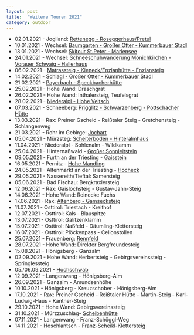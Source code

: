 ```yaml
---
layout: post
title:  "Weitere Touren 2021"
category: outdoor
---
```

* 02.01.2021 - Joglland: [Rettenegg - Roseggerhaus/Pretul](https://www.alpenvereinaktiv.com/s/xfvcr)
* 10.01.2021 - Wechsel: [Baumgarten - Großer Otter - Kummerbauer Stadl](https://www.alpenvereinaktiv.com/s/xqUgt)
* 13.01.2021 - Wechsel: [Skitour St.Peter - Mariensee](https://www.alpenvereinaktiv.com/s/yCJuE) 
* 24.01.2021 - Wechsel: [Schneeschuhwanderung Mönichkirchen - Vorauer Schwaig - Hallerhaus](https://www.alpenvereinaktiv.com/s/y9aeA)
* 06.02.2021 - [Matrassteig - Kieneck/Enzianhütte - Enziansteig](https://www.alpenvereinaktiv.com/s/xfyfH)
* 14.02.2021 - [Schlagl - Großer Otter - Kummerbauer Stadl](https://www.alpenvereinaktiv.com/s/ydvgv)
* 21.02.2021 - [Payerbach - Speckbacherhütte](https://www.alpenvereinaktiv.com/s/kRoM)
* 25.02.2021 - Hohe Wand: Draschgrat
* 26.02.2021 - Hohe Wand: Inthalersteig, Teufelsgrat
* 28.02.2021 - [Niederalpl - Hohe Veitsch](https://www.alpenvereinaktiv.com/s/yyzpX)
* 07.03.2021 - Schneeberg: [Prigglitz - Schwarzenberg - Pottschacher Hütte](https://www.alpenvereinaktiv.com/s/zB3eE)
* 13.03.2021 - Rax: Preiner Gscheid - Reißtaler Steig - Gretchensteig - Schlangenweg
* 21.03.2021 - Rohr im Gebirge: [Jochart](https://www.alpenvereinaktiv.com/s/yVHRa)
* 05.04.2021 - Mürzsteg: [Scheiterboden - Hinteralmhaus](https://www.alpenvereinaktiv.com/s/xnoKX)
* 11.04.2021 - Niederalpl - Sohlenalm - Wildkamm
* 25.04.2021 - Hinternaßwald - [Großer Sonnleitstein](https://www.alpenvereinaktiv.com/s/xK99k)
* 09.05.2021 - Furth an der Triesting - [Gaisstein](https://www.alpenvereinaktiv.com/s/IOvmfB)
* 16.05.2021 - Pernitz - [Hohe Mandling](https://www.alpenvereinaktiv.com/s/IIGWdP)  
* 24.05.2021 - Altenmarkt an der Triesting - [Hocheck](https://www.alpenvereinaktiv.com/s/IIGVmX)
* 29.05.2021 - Nassereith/Tieftal: Samersteig
* 05.06.2021 - Bad Fischau: Bergkraxlersteig
* 12.06.2021 - Rax: Gaislochsteig - Gustav-Jahn-Steig
* 14.06.2021 - Hohe Wand: Reinecke Fuchs
* 17.06.2021 - Rax: [Altenberg - Gamsecksteig](https://www.alpenvereinaktiv.com/s/IZByoi)
* 11.07.2021 - Osttirol: Triestach - Kreithof
* 12.07.2021 - Osttirol: Kals - Blauspitze
* 13.07.2021 - Osttirol: Galitzenklamm
* 15.07.2021 - Osttirol: Naßfeld - Däumling-Klettersteig
* 16.07.2021 - Osttirol: Plöckenpass - Cellonstollen
* 25.07.2021 - Frauenberg: [Rennfeld](https://www.alpenvereinaktiv.com/s/I3EAwv)
* 28.07.2021 - Hohe Wand: Direkter Bergfreundesteig
* 15.08.2021 - Hönigsberg - Ganzalm
* 02.09.2021 - Hohe Wand: Herbertsteig - Gebirgsvereinssteig - Springlessteig
* 05./06.09.2021 - [Hochschwab](https://www.alpenvereinaktiv.com/s/I4atKM)
* 12.09.2021 - Langenwang - Hönigsberg-Alm
* 26.09.2021 - Ganzalm - Amundsenhöhe
* 10.10.2021 - Hönigsberg - Kreuzschober - Hönigsberg-Alm
* 17.10.2021 - Rax: Preiner Gscheid - Reißtaler Hütte - Martin-Steig - Karl-Ludwig-Haus - Kantner-Steig
* 29.10.2021 - Hohe Wand: Gebirgsvereinssteig
* 31.10.2021 - Mürzzuschlag- [Scheibenhütte](https://www.alpenvereinaktiv.com/s/IG9nST)
* 07.11.2021 - Langenwang - Franz-Schöggl-Weg
* 14.11.2021 - Hoschlantsch - Franz-Scheikl-Klettersteig
